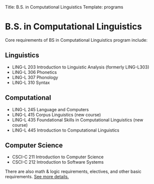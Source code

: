Title: B.S. in Computational Linguistics
Template: programs

# B.S. in Computational Linguistics

Core requirements of BS in Computational Linguistics program include:

## Linguistics
- LING-L 203 Introduction to Linguistic Analysis (formerly LING-L303)
- LING-L 306 Phonetics
- LING-L 307 Phonology
- LING-L 310 Syntax

## Computational
- LING-L 245 Language and Computers
- LING-L 415 Corpus Linguistics (new course)
- LING-L 435 Foundational Skills in Computational Linguistics (new course)
- LING-L 445 Introduction to Computational Linguistics

## Computer Science
- CSCI-C 211 Introduction to Computer Science
- CSCI-C 212 Introduction to Software Systems

There are also math & logic requirements, electives, and other basic requirements. [See more details.](/BS.pdf)